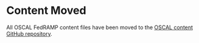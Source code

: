 # Content Moved

All OSCAL FedRAMP content files have been moved to the [OSCAL content GitHub repository](https://github.com/GSA/fedramp-automation/tree/master/dist/content/rev4/baselines).

